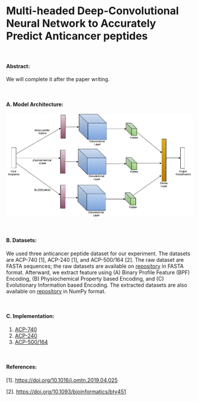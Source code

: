 # Multi-headed Deep-Convolutional Neural Network to Accurately Predict Anticancer peptides

&nbsp;

#### Abstract:
We will complete it after the paper writing.

&nbsp;

#### A. Model Architecture:
![Model-Image](https://github.com/mrzResearchArena/ACP/blob/master/CNN-model.png "Multi-headed Deep-CNN")

&nbsp;

#### B. Datasets:
We used three anticancer peptide dataset for our experiment. The datasets are ACP-740 [1], ACP-240 [1], and ACP-500/164 [2].
The raw dataset are FASTA sequences; the raw datasets are available on [repository](https://github.com/mrzResearchArena/Anticancer-Peptides-CNN/tree/master/Datasets-FASTA) in FASTA format. Afterward, we extract feature using (A) Binary Profile Feature (BPF) Encoding, (B) Physiochemical Property based Encoding, and (C) Evolutionary Information based Encoding. The extracted datasets are also available on [repository](https://github.com/mrzResearchArena/Anticancer-Peptides-CNN/tree/master/Datasets-NumPy) in NumPy format.

&nbsp;

#### C. Implementation:
1. [ACP-740](https://github.com/mrzResearchArena/ACP/blob/master/ACP-740-bits31.ipynb)
2. [ACP-240](https://github.com/mrzResearchArena/ACP/blob/master/ACP-240-bit31.ipynb)
3. [ACP-500/164](https://github.com/mrzResearchArena/ACP/blob/master/ACP-500-164.ipynb)

&nbsp;

#### References:
[1]. https://doi.org/10.1016/j.omtn.2019.04.025

[2]. https://doi.org/10.1093/bioinformatics/bty451
